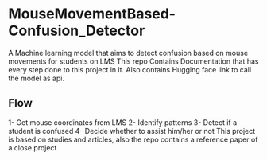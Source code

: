 # MouseMovementBased-Confusion_Detector
A Machine learning model that aims to detect confusion based on mouse movements for students on LMS
This repo Contains Documentation that has every step done to this project in it. Also contains Hugging face link to call the model as api.
## Flow
1- Get mouse coordinates from LMS 
2- Identify patterns
3- Detect if a student is confused
4- Decide whether to assist him/her or not
This project is based on studies and articles, also the repo contains a reference paper of a close project
